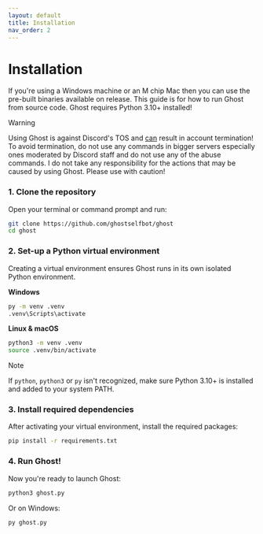 ```yaml
---
layout: default
title: Installation
nav_order: 2
---
```



# Installation

If you're using a Windows machine or an M chip Mac then you can use the pre-built binaries available on release. This guide is for how to run Ghost from source code. Ghost requires Python 3.10+ installed!

> [!WARNING]  
> Using Ghost is against Discord's TOS and <ins>can</ins> result in account termination! To avoid termination, do not use any commands in bigger servers especially ones moderated by Discord staff and do not use any of the abuse commands. I do not take any responsibility for the actions that may be caused by using Ghost. Please use with caution!

### 1. Clone the repository
Open your terminal or command prompt and run:

```bash
git clone https://github.com/ghostselfbot/ghost
cd ghost
```

### 2. Set-up a Python virtual environment
Creating a virtual environment ensures Ghost runs in its own isolated Python environment.  

**Windows**
```bash
py -m venv .venv
.venv\Scripts\activate
```
**Linux & macOS**
```bash
python3 -m venv .venv
source .venv/bin/activate
```

> [!NOTE]
> If `python`, `python3` or `py` isn't recognized, make sure Python 3.10+ is installed and added to your system PATH.

### 3. Install required dependencies 
After activating your virtual environment, install the required packages:
```bash
pip install -r requirements.txt
```

### 4. Run Ghost!
Now you're ready to launch Ghost:
```bash
python3 ghost.py
```
Or on Windows:
```bash
py ghost.py
```
